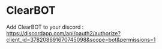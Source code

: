 # ClearBOT
Add ClearBOT to your discord : https://discordapp.com/api/oauth2/authorize?client_id=378208691670745098&scope=bot&permissions=1

